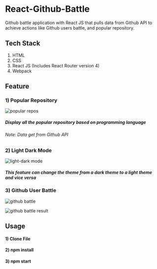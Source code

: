 # React-Github-Battle
  Github battle application with React JS that pulls data from Github API to achieve actions like Github users battle, and popular repository.
## Tech Stack
  1) HTML
  2) CSS
  3) React JS (Includes React Router version 4)
  4) Webpack
## Feature
  ### 1) Popular Repository
  
  ![popular repos](https://user-images.githubusercontent.com/54813625/90338864-d96e2c80-e016-11ea-8b7b-b5847ad559b8.jpg)
  
  ##### Display all the popular repository based on programming language
  ###### Note: Data get from Github API
  
  ### 2) Light Dark Mode
  
  ![light-dark mode](https://user-images.githubusercontent.com/54813625/90338865-db37f000-e016-11ea-9fff-d866ef7a70b4.jpg)
  
  ##### This feature can change the theme from a dark theme to a light theme and vice versa

  ### 3) Github User Battle
  
  ![github battle](https://user-images.githubusercontent.com/54813625/90338866-dbd08680-e016-11ea-911e-6be83a27ee27.jpg)
  
  ![github battle result](https://user-images.githubusercontent.com/54813625/90338867-dc691d00-e016-11ea-90c6-4ec766a6c550.jpg)
  
## Usage
  <h4>1) Clone File</h4>
  <h4>2) npm install</h4>
  <h4>3) npm start</h4>
